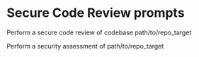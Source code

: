 # Secure Code Review prompts

Perform a secure code review of codebase path/to/repo_target

Perform a security assessment of path/to/repo_target
